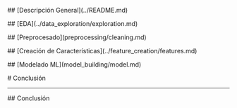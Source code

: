 \## \[Descripción General](../README.md)

\## \[EDA](../data\_exploration/exploration.md)

\## \[Preprocesado](preprocessing/cleaning.md)

\## \[Creación de Características](../feature\_creation/features.md)

\## \[Modelado ML](model\_building/model.md)

\# Conclusión



---



\## Conclusión



